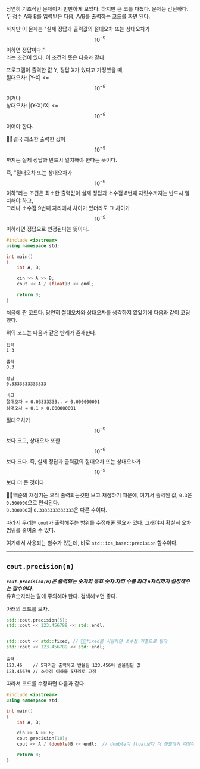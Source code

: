 당연히 기초적인 문제이기 만만하게 보았다. 하지만 큰 코를 다쳤다.
문제는 간단하다. 두 정수 A와 B를 입력받은 다음, A/B를 출력하는 코드를 짜면 된다. 

하지만 이 문제는 "실제 정답과 출력값의 절대오차 또는 상대오차가 $$10^{-9}$$ 이하면 정답이다."   
라는 조건이 있다. 이 조건의 뜻은 다음과 같다. 

프로그램이 출력한 값 Y, 정답 X가 있다고 가정했을 때,   
절대오차: |Y-X| <= $$10^{-9}$$ 이거나   
상대오차: |(Y-X)/X| <= $$10^{-9}$$이어야 한다.

🎈🎈결국 최소한 출력한 값이 $$10^{-9}$$ 까지는 실제 정답과 반드시 일치해야 한다는 뜻이다.

즉, "절대오차 또는 상대오차가 $$10^{-9}$$ 이하"라는 조건은 최소한 출력값이 실제 정답과 소수점 8번째 자릿수까지는 반드시 일치해야 하고,   
그러나 소수점 9번째 자리에서 차이가 있더라도 그 차이가 $$10^{-9}$$ 이하라면 정답으로 인정된다는 뜻이다.


```cpp 
#include <iostream>
using namespace std;

int main()
{
	int A, B;

	cin >> A >> B;
	cout << A / (float)B << endl;

	return 0;
}
```
처음에 짠 코드다. 당연히 절대오차와 상대오차를 생각하지 않았기에 다음과 같이 코딩했다. 

위의 코드는 다음과 같은 반례가 존재한다.

```
입력
1 3

출력
0.3  

정답
0.3333333333333

비고
절대오차 = 0.03333333.. > 0.000000001
상대오차 = 0.1 > 0.000000001
```
절대오차가 $$10^{-9}$$보다 크고, 상대오차 또한 $$10^{-9}$$보다 크다. 즉, 실제 정답과 출력값의 절대오차 또는 상대오차가 $$10^{-9}$$ 보다 더 큰 것이다.

🎈🎈백준의 채점기는 오직 출력되는것만 보고 채점하기 때문에, 여기서 출력된 값, `0.3`은 `0.300000`으로 인식된다.   
`0.300000`과 `0.3333333333333`은 다른 수이다.   

따라서 우리는 `cout`가 출력해주는 범위를 수정해줄 필요가 있다. 그래야지 확실히 오차범위를 줄여줄 수 있다.

여기에서 사용되는 함수가 있는데, 바로 `std::ios_base::precision` 함수이다.


---


## `cout.precision(n)`

***`cout.precision(n)`은 출력되는 숫자의 유효 숫자 자리 수를 최대 `n`자리까지 설정해주는 함수이다.***   
유효숫자라는 말에 주의해야 한다. 검색해보면 좋다.

아래의 코드를 보자.
```cpp
std::cout.precision(5);
std::cout << 123.456789 << std::endl;


std::cout << std::fixed; // 🎈🎈fixed를 사용하면 소수점 기준으로 동작
std::cout << 123.456789 << std::endl;
```

```
출력
123.46    // 5자리만 출력하고 반올림 123.456이 반올림된 값
123.45679 // 소수점 이하를 5자리로 고정
```

따라서 코드를 수정하면 다음과 같다.
```cpp
#include <iostream>
using namespace std;

int main()
{
	int A, B;

	cin >> A >> B;
	cout.precision(10);
	cout << A / (double)B << endl;  // double이 float보다 더 정밀하기 때문에 double을 사용해줘야 한다.

	return 0;
}
```


